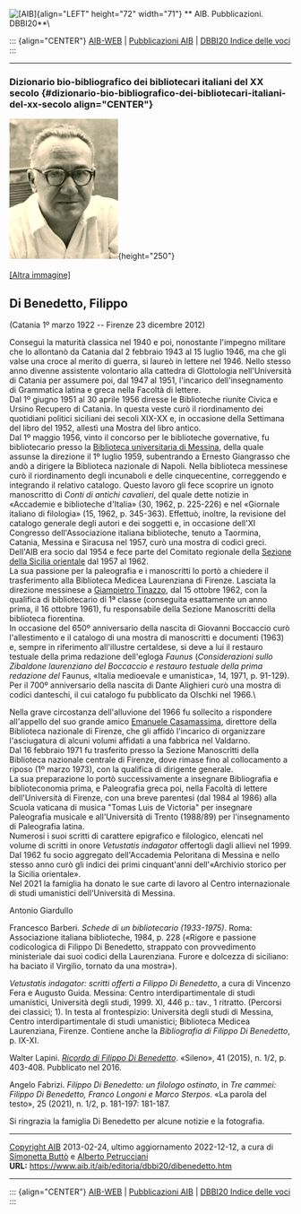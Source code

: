 ![\[AIB\]](/aib/wi/aibv72.gif){align="LEFT" height="72" width="71"}
** AIB. Pubblicazioni. DBBI20**\

::: {align="CENTER"}
[AIB-WEB](/) \| [Pubblicazioni AIB](/pubblicazioni/) \| [DBBI20 Indice
delle voci](dbbi20.htm)
:::

------------------------------------------------------------------------

### Dizionario bio-bibliografico dei bibliotecari italiani del XX secolo {#dizionario-bio-bibliografico-dei-bibliotecari-italiani-del-xx-secolo align="CENTER"}

![\[Ritratto\]](dibenedetto.jpg){height="250"}\
\
[\[Altra immagine\]](dibenedetto2.jpg)

## Di Benedetto, Filippo

(Catania 1º marzo 1922 -- Firenze 23 dicembre 2012)

Conseguì la maturità classica nel 1940 e poi, nonostante l\'impegno
militare che lo allontanò da Catania dal 2 febbraio 1943 al 15 luglio
1946, ma che gli valse una croce al merito di guerra, si laureò in
lettere nel 1946. Nello stesso anno divenne assistente volontario alla
cattedra di Glottologia nell\'Università di Catania per assumere poi,
dal 1947 al 1951, l\'incarico dell\'insegnamento di Grammatica latina e
greca nella Facoltà di lettere.\
Dal 1º giugno 1951 al 30 aprile 1956 diresse le Biblioteche riunite
Civica e Ursino Recupero di Catania. In questa veste curò il
riordinamento dei quotidiani politici siciliani dei secoli XIX-XX e, in
occasione della Settimana del libro del 1952, allestì una Mostra del
libro antico.\
Dal 1º maggio 1956, vinto il concorso per le biblioteche governative, fu
bibliotecario presso la [Biblioteca universitaria di
Messina](/aib/stor/teche/me-uni.htm), della quale assunse la direzione
il 1º luglio 1959, subentrando a Ernesto Giangrasso che andò a dirigere
la Biblioteca nazionale di Napoli. Nella biblioteca messinese curò il
riordinamento degli incunaboli e delle cinquecentine, correggendo e
integrando il relativo catalogo. Questo lavoro gli fece scoprire un
ignoto manoscritto di *Conti di antichi cavalieri*, del quale dette
notizie in «Accademie e biblioteche d\'Italia» (30, 1962, p. 225-226) e
nel «Giornale italiano di filologia» (15, 1962, p. 345-363). Effettuò,
inoltre, la revisione del catalogo generale degli autori e dei soggetti
e, in occasione dell\'XI Congresso dell\'Associazione italiana
biblioteche, tenuto a Taormina, Catania, Messina e Siracusa nel 1957,
curò una mostra di codici greci. Dell\'AIB era socio dal 1954 e fece
parte del Comitato regionale della [Sezione della Sicilia
orientale](/aib/stor/sezioni/sic-or.htm) dal 1957 al 1962.\
La sua passione per la paleografia e i manoscritti lo portò a chiedere
il trasferimento alla Biblioteca Medicea Laurenziana di Firenze.
Lasciata la direzione messinese a [Giampietro Tinazzo](tinazzo.htm), dal
15 ottobre 1962, con la qualifica di bibliotecario di 1ª classe
(conseguita esattamente un anno prima, il 16 ottobre 1961), fu
responsabile della Sezione Manoscritti della biblioteca fiorentina.\
In occasione del 650º anniversario della nascita di Giovanni Boccaccio
curò l\'allestimento e il catalogo di una mostra di manoscritti e
documenti (1963) e, sempre in riferimento all\'illustre certaldese, si
deve a lui il restauro testuale della prima redazione dell\'egloga
*Faunus* (*Considerazioni sullo Zibaldone laurenziano del Boccaccio e
restauro testuale della prima redazione del* Faunus, «Italia medioevale
e umanistica», 14, 1971, p. 91-129). Per il 700º anniversario della
nascita di Dante Alighieri curò una mostra di codici danteschi, il cui
catalogo fu pubblicato da Olschki nel 1966.\

Nella grave circostanza dell\'alluvione del 1966 fu sollecito a
rispondere all\'appello del suo grande amico [Emanuele
Casamassima](casamassima.htm), direttore della Biblioteca nazionale di
Firenze, che gli affidò l\'incarico di organizzare l\'asciugatura di
alcuni volumi affidati a una fabbrica nel Valdarno.\
Dal 16 febbraio 1971 fu trasferito presso la Sezione Manoscritti della
Biblioteca nazionale centrale di Firenze, dove rimase fino al
collocamento a riposo (1º marzo 1973), con la qualifica di dirigente
generale.\
La sua preparazione lo portò successivamente a insegnare Bibliografia e
biblioteconomia prima, e Paleografia greca poi, nella Facoltà di lettere
dell\'Università di Firenze, con una breve parentesi (dal 1984 al 1986)
alla Scuola vaticana di musica \"Tomas Luis de Victoria\" per insegnare
Paleografia musicale e all\'Università di Trento (1988/89) per
l\'insegnamento di Paleografia latina.\
Numerosi i suoi scritti di carattere epigrafico e filologico, elencati
nel volume di scritti in onore *Vetustatis indagator* offertogli dagli
allievi nel 1999.\
Dal 1962 fu socio aggregato dell\'Accademia Peloritana di Messina e
nello stesso anno curò gli indici dei primi cinquant\'anni
dell\'«Archivio storico per la Sicilia orientale».\
Nel 2021 la famiglia ha donato le sue carte di lavoro al Centro
internazionale di studi umanistici dell\'Università di Messina.

Antonio Giardullo

Francesco Barberi. *Schede di un bibliotecario (1933-1975)*. Roma:
Associazione italiana biblioteche, 1984, p. 228 («Rigore e passione
codicologica di Filippo Di Benedetto, strappato con provvedimento
ministeriale dai suoi codici della Laurenziana. Furore e dolcezza di
siciliano: ha baciato il Virgilio, tornato da una mostra»).

*Vetustatis indagator: scritti offerti a Filippo Di Benedetto*, a cura
di Vincenzo Fera e Augusto Guida. Messina: Centro interdipartimentale di
studi umanistici, Università degli studi, 1999. XI, 446 p.: tav., 1
ritratto. (Percorsi dei classici; 1). In testa al frontespizio:
Università degli studi di Messina, Centro interdipartimentale di studi
umanistici; Biblioteca Medicea Laurenziana, Firenze. Contiene anche la
*Bibliografia di Filippo Di Benedetto*, p. IX-XI.

Walter Lapini. *[Ricordo di Filippo Di
Benedetto](DiBenedetto-LapiniSileno2015.pdf)*. «Sileno», 41 (2015), n.
1/2, p. 403-408. Pubblicato nel 2016.

Angelo Fabrizi. *Filippo Di Benedetto: un filologo ostinato*, in *Tre
cammei: Filippo Di Benedetto, Franco Longoni e Marco Sterpos*. «La
parola del testo», 25 (2021), n. 1/2, p. 181-197: 181-187.

Si ringrazia la famiglia Di Benedetto per alcune notizie e la
fotografia.

------------------------------------------------------------------------

[Copyright AIB](/su-questo-sito/dichiarazione-di-copyright-aib-web/)
2013-02-24, ultimo aggiornamento 2022-12-12, a cura di [Simonetta
Buttò](/aib/redazione3.htm) e [Alberto
Petrucciani](/su-questo-sito/redazione-aib-web/)\
**URL:** https://www.aib.it/aib/editoria/dbbi20/dibenedetto.htm

------------------------------------------------------------------------

::: {align="CENTER"}
[AIB-WEB](/) \| [Pubblicazioni AIB](/pubblicazioni/) \| [DBBI20 Indice
delle voci](dbbi20.htm)
:::
